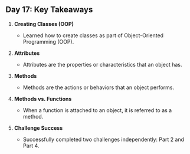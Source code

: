 ## Day 17: Key Takeaways

1. **Creating Classes (OOP)**  
   - Learned how to create classes as part of Object-Oriented Programming (OOP).

2. **Attributes**  
   - Attributes are the properties or characteristics that an object has.

3. **Methods**  
   - Methods are the actions or behaviors that an object performs.

4. **Methods vs. Functions**  
   - When a function is attached to an object, it is referred to as a method.

5. **Challenge Success**  
   - Successfully completed two challenges independently: Part 2 and Part 4.